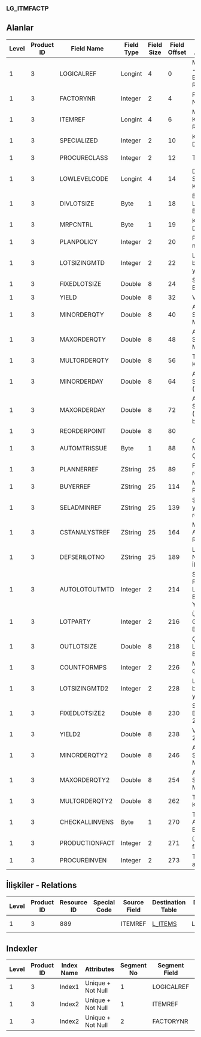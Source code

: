 ### LG_ITMFACTP

## Alanlar

**Level**|**Product ID**|**Field Name**|**Field Type**|**Field Size**|**Field Offset**|**Türkçe Açıklama**|**Expression**
-----|-----|-----|-----|-----|-----|-----|-----
1|3|LOGICALREF|Longint|4|0|Malzeme - Fabrika Bilgisi Log. Ref.|Item - Plant Information Logical Reference
1|3|FACTORYNR|Integer|2|4|Fabrika Numarası|Plant Number
1|3|ITEMREF|Longint|4|6|Malzeme Kartı Referansı|Item Card Reference
1|3|SPECIALIZED|Integer|2|10|Kullanımda Değil|Not In Use
1|3|PROCURECLASS|Integer|2|12|Temin türü|Procurement Type
1|3|LOWLEVELCODE|Longint|4|14|Düşük Seviye Kodu|Low Level Code
1|3|DIVLOTSIZE|Byte|1|18|Bölünebilir Lot Büyüklüğü|Divisible Lot Size
1|3|MRPCNTRL|Byte|1|19|Kullanımda Değil|Not In Use
1|3|PLANPOLICY|Integer|2|20|Planlama metodu|Planning Method
1|3|LOTSIZINGMTD|Integer|2|22|Lot belirleme yöntemi|Lot Determination Method
1|3|FIXEDLOTSIZE|Double|8|24|Sabit Lot Büyüklüğü|Fixed Lot Size
1|3|YIELD|Double|8|32|Verimlilik|Efficiency
1|3|MINORDERQTY|Double|8|40|Asgari Sipariş Miktarı|Minimum Order Quantity
1|3|MAXORDERQTY|Double|8|48|Azami Sipariş Miktarı|Maximum Order Quantity
1|3|MULTORDERQTY|Double|8|56|Tam Katları|Exact Multiples
1|3|MINORDERDAY|Double|8|64|Asgari Sipariş (Gün)|Minimum Order Day
1|3|MAXORDERDAY|Double|8|72|Azami Sipariş (Gün bazında)|Maximum Order Day
1|3|REORDERPOINT|Double|8|80||Reorder Point
1|3|AUTOMTRISSUE|Byte|1|88|Otomatik Malzeme Çekişi|Automatic Material Withdrawal
1|3|PLANNERREF|ZString|25|89|Planlayan ref.|Planner Reference
1|3|BUYERREF|ZString|25|114|Müşteri Ref.|Customer Reference
1|3|SELADMINREF|ZString|25|139|Satış yönetimi ref.|Sales Manager Reference
1|3|CSTANALYSTREF|ZString|25|164|Maliyet Analizi Ref.|Cost Specialist Reference
1|3|DEFSERILOTNO|ZString|25|189|Lot / Seri Numarası İlk Değeri|Lot / Serial Number First Value
1|3|AUTOLOTOUTMTD|Integer|2|214|Sarf ve Firelerde Lot Belirleme Yöntemi|For Usages/Scarps Lot Determination Method
1|3|LOTPARTY|Integer|2|216|Üretimden Giriş Lot Büyüklüğü|Lot Size Of Inputs From Production
1|3|OUTLOTSIZE|Double|8|218|Çıkışlar Lot Büyüklüğü|Lot Size Of Outputs
1|3|COUNTFORMPS|Integer|2|226|MPS ye Giriş|Enter to MPS
1|3|LOTSIZINGMTD2|Integer|2|228|Lot belirleme yöntemi 2|Lot Determination Method 2
1|3|FIXEDLOTSIZE2|Double|8|230|Sabit Lot Büyüklüğü 2|Fixed Lot Size 2
1|3|YIELD2|Double|8|238|Verimlilik 2|Efficiency 2
1|3|MINORDERQTY2|Double|8|246|Asgari Sipariş Miktarı 2|Minimum Order Quantity 2
1|3|MAXORDERQTY2|Double|8|254|Azami Sipariş Miktarı 2|Maximum Order Quantity 2
1|3|MULTORDERQTY2|Double|8|262|Tam Katları 2|Exact Multiples 2
1|3|CHECKALLINVENS|Byte|1|270|Tüm Ambarlara Bakılacak|Check All Warehouses
1|3|PRODUCTIONFACT|Integer|2|271|Üretim fabrikası|Production Factory
1|3|PROCUREINVEN|Integer|2|273|Temin ambarı|Procurement Warehouse

## İlişkiler - Relations
**Level**|**Product ID**|**Resource ID**|**Special Code**|**Source Field**|**Destination Table**|**Destination Field**|**Relation Type**|**Extra Condition**
-----|-----|-----|-----|-----|-----|-----|-----|-----
1|3|889||ITEMREF|[L_ITEMS](../LG_ITEMS "L_ITEMS")|LOGICALREF|one-to-one|

## Indexler
**Level**|**Product ID**|**Index Name**|**Attributes**|**Segment No**|**Segment Field**|**Sense**
-----|-----|-----|-----|-----|-----|-----
1|3|Index1|Unique + Not Null|1|LOGICALREF|Ascending
1|3|Index2|Unique + Not Null|1|ITEMREF|Ascending
1|3|Index2|Unique + Not Null|2|FACTORYNR|Ascending
